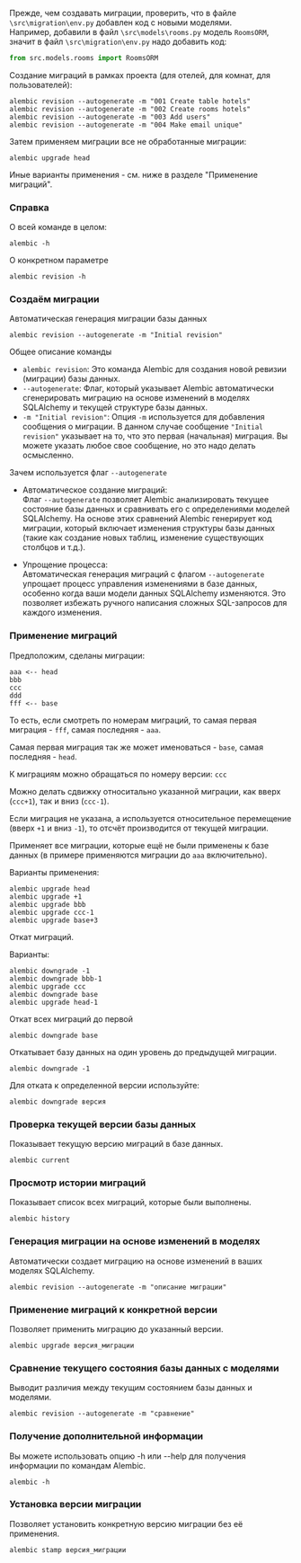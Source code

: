 Прежде, чем создавать миграции, проверить, что в файле `\src\migration\env.py` 
добавлен код с новыми моделями.<br>
Например, добавили в файл `\src\models\rooms.py` модель `RoomsORM`, значит в 
файл `\src\migration\env.py` надо добавить код:
```python
from src.models.rooms import RoomsORM
```

Создание миграций в рамках проекта (для отелей, для комнат, для пользователей):

```
alembic revision --autogenerate -m "001 Create table hotels"
alembic revision --autogenerate -m "002 Create rooms hotels"
alembic revision --autogenerate -m "003 Add users"
alembic revision --autogenerate -m "004 Make email unique"
```

Затем применяем миграции все не обработанные миграции:

```
alembic upgrade head
```

Иные варианты применения - см. ниже в разделе "Применение миграций".


### Справка

О всей команде в целом:

```commandline
alembic -h
```

О конкретном параметре

```commandline
alembic revision -h
```

### Создаём миграции

Автоматическая генерация миграции базы данных

```commandline
alembic revision --autogenerate -m "Initial revision"
```
Общее описание команды

- `alembic revision`: Это команда Alembic для создания новой ревизии (миграции) базы данных.
- `--autogenerate`: Флаг, который указывает Alembic автоматически сгенерировать 
миграцию на основе изменений в моделях SQLAlchemy и текущей структуре базы данных.
- `-m "Initial revision"`: Опция `-m` используется для добавления сообщения о миграции. 
В данном случае сообщение `"Initial revision"` указывает на то, что это первая 
(начальная) миграция. Вы можете указать любое свое сообщение, но это надо делать осмысленно.

Зачем используется флаг `--autogenerate`

- Автоматическое создание миграций:<br>
Флаг `--autogenerate` позволяет Alembic анализировать текущее состояние базы данных 
и сравнивать его с определениями моделей SQLAlchemy. На основе этих сравнений Alembic 
генерирует код миграции, который включает изменения структуры базы данных 
(такие как создание новых таблиц, изменение существующих столбцов и т.д.).

- Упрощение процесса:<br>
Автоматическая генерация миграций с флагом `--autogenerate` упрощает процесс 
управления изменениями в базе данных, особенно когда ваши модели данных SQLAlchemy 
изменяются. Это позволяет избежать ручного написания сложных SQL-запросов для 
каждого изменения.

### Применение миграций

Предположим, сделаны миграции:

```
aaa <-- head
bbb
ccc
ddd
fff <-- base
```
То есть, если смотреть по номерам миграций, то самая первая 
миграция - `fff`, самая последняя - `aaa`.

Самая первая миграция так же может именоваться - `base`, самая последняя - `head`. 

К миграциям можно обращаться по номеру версии: `ccc`

Можно делать сдвижку относитально указанной миграции, как 
вверх (`ccc+1`), так и вниз (`ccc-1`).

Если миграция не указана, а используется относительное перемещение 
(вверх `+1` и вниз `-1`), то отсчёт производится от текущей миграции.

Применяет все миграции, которые ещё не были применены к 
базе данных (в примере применяются миграции до `aaa` включительно).

Варианты применения:

```commandline
alembic upgrade head
alembic upgrade +1
alembic upgrade bbb
alembic upgrade ccc-1
alembic upgrade base+3
```

Откат миграций. 

Варианты:

```commandline
alembic downgrade -1
alembic downgrade bbb-1
alembic upgrade ccc
alembic downgrade base
alembic upgrade head-1
```


Откат всех миграций до первой
```commandline
alembic downgrade base
```

Откатывает базу данных на один уровень до предыдущей миграции.

```commandline
alembic downgrade -1
```

   Для отката к определенной версии используйте:
```commandline
alembic downgrade версия
```

### Проверка текущей версии базы данных 
   Показывает текущую версию миграций в базе данных.

```commandline
alembic current
```

### Просмотр истории миграций
   Показывает список всех миграций, которые были выполнены.

```commandline
alembic history
```

### Генерация миграции на основе изменений в моделях
   Автоматически создает миграцию на основе изменений в ваших моделях SQLAlchemy.

```commandline
alembic revision --autogenerate -m "описание миграции"
```

### Применение миграций к конкретной версии  
   Позволяет применить миграцию до указанный версии.

```commandline
alembic upgrade версия_миграции
```

### Сравнение текущего состояния базы данных с моделями
   Выводит различия между текущим состоянием базы данных и моделями.

```commandline
alembic revision --autogenerate -m "сравнение"
```

### Получение дополнительной информации
   Вы можете использовать опцию -h или --help для получения информации по командам Alembic.

```commandline
alembic -h
```

### Установка версии миграции
   Позволяет установить конкретную версию миграции без её применения.

```commandline
alembic stamp версия_миграции
```


